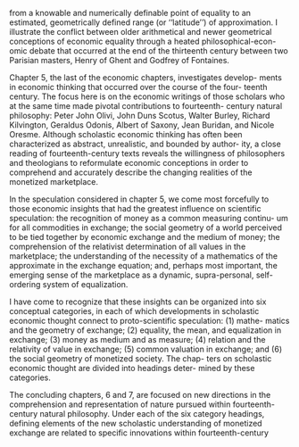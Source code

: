 from a knowable and numerically definable point of equality to an estimated, geometrically defined range (or ‘‘latitude’’) of approximation. I illustrate the conflict between older arithmetical and newer geometrical  conceptions of economic equality through a heated philosophical-econ- omic debate that occurred at the end of the thirteenth century between  two Parisian masters, Henry of Ghent and Godfrey of Fontaines.

Chapter 5, the last of the economic chapters, investigates develop- ments in economic thinking that occurred over the course of the four- teenth century. The focus here is on the economic writings of those  scholars who at the same time made pivotal contributions to fourteenth- century natural philosophy: Peter John Olivi, John Duns Scotus, Walter  Burley, Richard Kilvington, Geraldus Odonis, Albert of Saxony, Jean Buridan, and Nicole Oresme. Although scholastic economic thinking has  often been characterized as abstract, unrealistic, and bounded by author- ity, a close reading of fourteenth-century texts reveals the willingness of  philosophers and theologians to reformulate economic conceptions in order to comprehend and accurately describe the changing realities of the monetized marketplace.

In the speculation considered in chapter 5, we come most forcefully to those economic insights that had the greatest influence on scientific  speculation: the recognition of money as a common measuring continu- um for all commodities in exchange; the social geometry of a world  perceived to be tied together by economic exchange and the medium of money; the comprehension of the relativist determination of all values in the marketplace; the understanding of the necessity of a mathematics of the approximate in the exchange equation; and, perhaps most important, the emerging sense of the marketplace as a dynamic, supra-personal, self-ordering system of equalization.

I have come to recognize that these insights can be organized into six conceptual categories, in each of which developments in scholastic  economic thought connect to proto-scientific speculation: (1) mathe- matics and the geometry of exchange; (2) equality, the mean, and  equalization in exchange; (3) money as medium and as measure; (4) relation and the relativity of value in exchange; (5) common valuation in  exchange; and (6) the social geometry of monetized society. The chap- ters on scholastic economic thought are divided into headings deter- mined by these categories.

The concluding chapters, 6 and 7, are focused on new directions in the  comprehension and representation of nature pursued within fourteenth- century natural philosophy. Under each of the six category headings,  defining elements of the new scholastic understanding of monetized exchange are related to specific innovations within fourteenth-century
